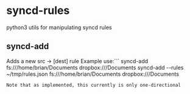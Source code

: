 # syncd-rules
python3 utils for manipulating syncd rules

## syncd-add
Adds a new src -> [dest] rule
Example use:```
syncd-add fs:///home/brian/Documents dropbox:///Documents
syncd-add --rules ~/tmp/rules.json fs:///home/brian/Documents dropbox:///Documents
```
Note that as implemented, this currently is only one-directional
